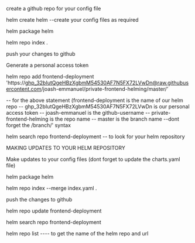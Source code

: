 create a github repo for your config file


helm create helm --create your config files as required


helm package helm


helm repo index .


push your changes to github


Generate a personal access token


helm repo add frontend-deployment 'https://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@raw.githubusercontent.com/joash-emmanuel/private-frontend-helming/master/'


-- for the above statement (frontend-deployment is the name of our helm repo -- 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 is our personal access token -- joash-emmanuel is the github-username  -- private-frontend-helming is the repo name -- master is the branch name  --dont forget the /branch/' syntax


helm search repo frontend-deployment -- to look for your helm repository

MAKING UPDATES TO YOUR HELM REPOSITORY


Make updates to your config files (dont forget to update the charts.yaml file)


helm package helm


helm repo index --merge index.yaml .


push the changes to github


helm repo update frontend-deployment


helm search repo frontend-deployment

helm repo list ---- to get the name of the helm repo and url
